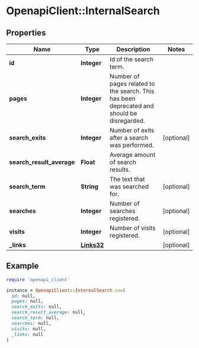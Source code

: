# OpenapiClient::InternalSearch

## Properties

| Name | Type | Description | Notes |
| ---- | ---- | ----------- | ----- |
| **id** | **Integer** | Id of the search term. |  |
| **pages** | **Integer** | Number of pages related to the search. This has been deprecated and should be disregarded. |  |
| **search_exits** | **Integer** | Number of exits after a search was performed. | [optional] |
| **search_result_average** | **Float** | Average amount of search results. |  |
| **search_term** | **String** | The text that was searched for. | [optional] |
| **searches** | **Integer** | Number of searches registered. | [optional] |
| **visits** | **Integer** | Number of visits registered. | [optional] |
| **_links** | [**Links32**](Links32.md) |  | [optional] |

## Example

```ruby
require 'openapi_client'

instance = OpenapiClient::InternalSearch.new(
  id: null,
  pages: null,
  search_exits: null,
  search_result_average: null,
  search_term: null,
  searches: null,
  visits: null,
  _links: null
)
```

